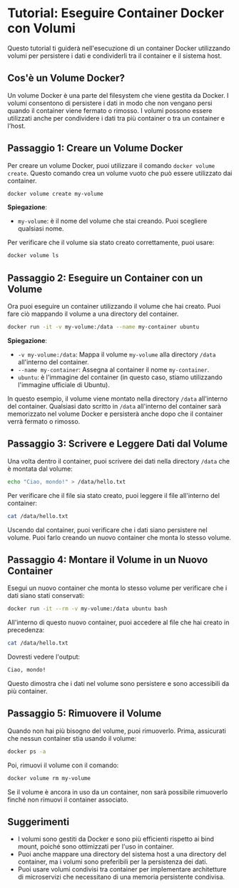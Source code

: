 # Tutorial: Eseguire Container Docker con Volumi

Questo tutorial ti guiderà nell'esecuzione di un container Docker utilizzando volumi per persistere i dati e condividerli tra il container e il sistema host.


## Cos'è un Volume Docker?

Un volume Docker è una parte del filesystem che viene gestita da Docker. I volumi consentono di persistere i dati in modo che non vengano persi quando il container viene fermato o rimosso. I volumi possono essere utilizzati anche per condividere i dati tra più container o tra un container e l'host.


## Passaggio 1: Creare un Volume Docker

Per creare un volume Docker, puoi utilizzare il comando `docker volume create`. Questo comando crea un volume vuoto che può essere utilizzato dai container.

```bash
docker volume create my-volume
```

**Spiegazione**:  
- `my-volume`: è il nome del volume che stai creando. Puoi scegliere qualsiasi nome.

Per verificare che il volume sia stato creato correttamente, puoi usare:

```bash
docker volume ls
```


## Passaggio 2: Eseguire un Container con un Volume

Ora puoi eseguire un container utilizzando il volume che hai creato. Puoi fare ciò mappando il volume a una directory del container.

```bash
docker run -it -v my-volume:/data --name my-container ubuntu
```

**Spiegazione**:
- `-v my-volume:/data`: Mappa il volume `my-volume` alla directory `/data` all'interno del container.
- `--name my-container`: Assegna al container il nome `my-container`.
- `ubuntu`: è l'immagine del container (in questo caso, stiamo utilizzando l'immagine ufficiale di Ubuntu).

In questo esempio, il volume viene montato nella directory `/data` all'interno del container. Qualsiasi dato scritto in `/data` all'interno del container sarà memorizzato nel volume Docker e persisterà anche dopo che il container verrà fermato o rimosso.


## Passaggio 3: Scrivere e Leggere Dati dal Volume

Una volta dentro il container, puoi scrivere dei dati nella directory `/data` che è montata dal volume:

```bash
echo "Ciao, mondo!" > /data/hello.txt
```

Per verificare che il file sia stato creato, puoi leggere il file all'interno del container:

```bash
cat /data/hello.txt
```

Uscendo dal container, puoi verificare che i dati siano persistere nel volume. Puoi farlo creando un nuovo container che monta lo stesso volume.


## Passaggio 4: Montare il Volume in un Nuovo Container

Esegui un nuovo container che monta lo stesso volume per verificare che i dati siano stati conservati:

```bash
docker run -it --rm -v my-volume:/data ubuntu bash
```

All'interno di questo nuovo container, puoi accedere al file che hai creato in precedenza:

```bash
cat /data/hello.txt
```

Dovresti vedere l'output:

```bash
Ciao, mondo!
```

Questo dimostra che i dati nel volume sono persistere e sono accessibili da più container.


## Passaggio 5: Rimuovere il Volume

Quando non hai più bisogno del volume, puoi rimuoverlo. Prima, assicurati che nessun container stia usando il volume:

```bash
docker ps -a
```

Poi, rimuovi il volume con il comando:

```bash
docker volume rm my-volume
```

Se il volume è ancora in uso da un container, non sarà possibile rimuoverlo finché non rimuovi il container associato.


## Suggerimenti

- I volumi sono gestiti da Docker e sono più efficienti rispetto ai bind mount, poiché sono ottimizzati per l'uso in container.
- Puoi anche mappare una directory del sistema host a una directory del container, ma i volumi sono preferibili per la persistenza dei dati.
- Puoi usare volumi condivisi tra container per implementare architetture di microservizi che necessitano di una memoria persistente condivisa.
